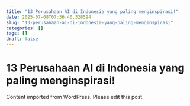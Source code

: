 ```yaml
---
title: "13 Perusahaan AI di Indonesia yang paling menginspirasi!"
date: 2025-07-08T07:36:40.328594
slug: "13-perusahaan-ai-di-indonesia-yang-paling-menginspirasi"
categories: []
tags: []
draft: false
---
```


# 13 Perusahaan AI di Indonesia yang paling menginspirasi!

Content imported from WordPress. Please edit this post.
